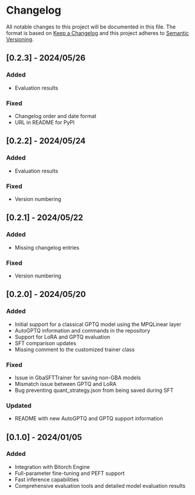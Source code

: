 # Changelog

All notable changes to this project will be documented in this file.
The format is based on [Keep a Changelog](http://keepachangelog.com/)
and this project adheres to [Semantic Versioning](http://semver.org/).


## [0.2.3] - 2024/05/26

### Added

- Evaluation results

### Fixed

- Changelog order and date format
- URL in README for PyPI

## [0.2.2] - 2024/05/24

### Added

- Evaluation results

### Fixed

- Version numbering

## [0.2.1] - 2024/05/22

### Added

- Missing changelog entries

### Fixed

- Version numbering

## [0.2.0] - 2024/05/20

### Added

- Initial support for a classical GPTQ model using the MPQLinear layer
- AutoGPTQ information and commands in the repository
- Support for LoRA and GPTQ evaluation
- SFT comparison updates
- Missing comment to the customized trainer class

### Fixed

- Issue in GbaSFTTrainer for saving non-GBA models
- Mismatch issue between GPTQ and LoRA
- Bug preventing quant_strategy.json from being saved during SFT

### Updated

- README with new AutoGPTQ and GPTQ support information

## [0.1.0] - 2024/01/05

### Added

- Integration with Bitorch Engine
- Full-parameter fine-tuning and PEFT support 
- Fast inference capabilities
- Comprehensive evaluation tools and detailed model evaluation results
